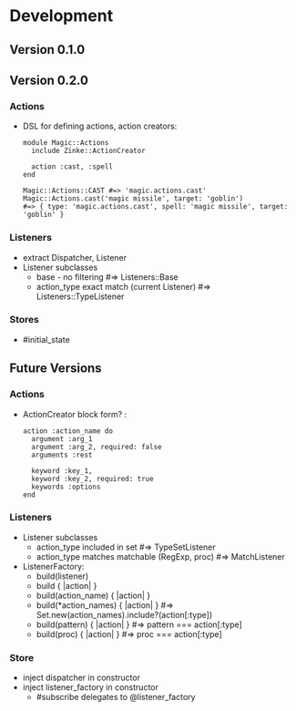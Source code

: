 # Development

## Version 0.1.0

## Version 0.2.0

### Actions

- DSL for defining actions, action creators:

  ```
  module Magic::Actions
    include Zinke::ActionCreator

    action :cast, :spell
  end

  Magic::Actions::CAST #=> 'magic.actions.cast'
  Magic::Actions.cast('magic missile', target: 'goblin')
  #=> { type: 'magic.actions.cast', spell: 'magic missile', target: 'goblin' }
  ```

### Listeners

- extract Dispatcher, Listener
- Listener subclasses
  - base - no filtering                          #=> Listeners::Base
  - action_type exact match (current Listener)   #=> Listeners::TypeListener

### Stores

- #initial_state

## Future Versions

### Actions

- ActionCreator block form? :
  ```
  action :action_name do
    argument :arg_1
    argument :arg_2, required: false
    arguments :rest

    keyword :key_1,
    keyword :key_2, required: true
    keywords :options
  end
  ```

### Listeners

- Listener subclasses
  - action_type included in set                  #=> TypeSetListener
  - action_type matches matchable (RegExp, proc) #=> MatchListener
- ListenerFactory:
  - build(listener)
  - build { |action| }
  - build(action_name) { |action| }
  - build(\*action_names) { |action| }
    #=> Set.new(action_names).include?(action[:type])
  - build(pattern) { |action| }
    #=> pattern === action[:type]
  - build(proc) { |action| }
    #=> proc === action[:type]

### Store

- inject dispatcher in constructor
- inject listener_factory in constructor
  - #subscribe delegates to @listener_factory

